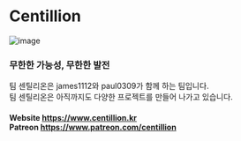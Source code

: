 # Centillion
![image](https://user-images.githubusercontent.com/79844149/164980248-2fe85bb3-12d2-42b7-af75-a519b50900c3.png)
### 무한한 가능성, 무한한 발전
팀 센틸리온은 james1112와 paul0309가 함께 하는 팀입니다.<br />
팀 센틸리온은 아직까지도 다양한 프로젝트를 만들어 나가고 있습니다.

#### Website https://www.centillion.kr <br/> Patreon https://www.patreon.com/centillion
